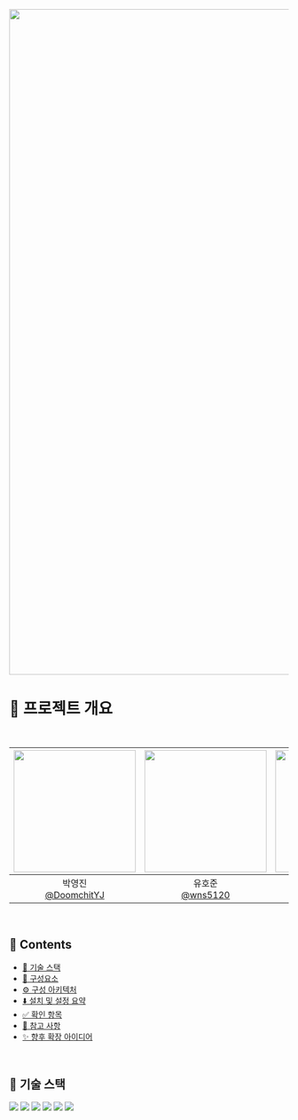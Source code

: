 <img src="https://capsule-render.vercel.app/api?type=waving&color=41ab5d&height=300&section=header&text=AWS-EKS-Monitoring-System&fontSize=50&fontColor=FFFFFF&animation=fadeIn&width=1200" width="1200" />


# 🚩 프로젝트 개요



<br>

|<img src="https://github.com/DoomchitYJ.png" width="220" />|<img src="https://github.com/wns5120.png" width="220" />|<img src="https://github.com/EOTAEGYU.png" width="220" />|<img src="https://github.com/letsgojh0810.png" width="220" />|
|:-:|:-:|:-:|:-:|
|박영진<br/>[@DoomchitYJ](https://github.com/DoomchitYJ)|유호준<br/>[@wns5120](https://github.com/wns5120)|어태규<br/>[@EOTAEGYU](https://github.com/EOTAEGYU)|한정현<br/>[@letsgojh0810](https://github.com/letsgojh0810)|

<br>

## 📍 Contents
- [🔧 기술 스택](#-기술-스택)
- [📁 구성요소](#-구성요소)
- [⚙️ 구성 아키텍처](#-구성-아키텍처)
- [⬇️ 설치 및 설정 요약](#-설치-및-설정-요약)
- [✅ 확인 항목](#-확인-항목)
- [📌 참고 사항](#-참고-사항)
- [✨ 향후 확장 아이디어](#-향후-확장-아이디어)

<br>


## 🔧 기술 스택
<div>
  <img src="https://img.shields.io/badge/ubuntu-E95420?style=for-the-badge&logo=ubuntu&logoColor=white">
  <img src="https://img.shields.io/badge/springboot-6DB33F?style=for-the-badge&logo=springboot&logoColor=white">
  <img src="https://img.shields.io/badge/gradle-02303A?style=for-the-badge&logo=gradle&logoColor=white">
  
  <img src="https://img.shields.io/badge/docker-2496ED?style=for-the-badge&logo=docker&logoColor=white">
  <img src="https://img.shields.io/badge/kubernetes-326CE5?style=for-the-badge&logo=kubernetes&logoColor=white">
  <img src="https://img.shields.io/badge/yaml-CB171E?style=for-the-badge&logo=yaml&logoColor=white">
</div>

